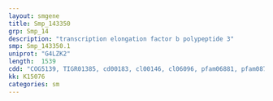 ```yaml
---
layout: smgene
title: Smp_143350
grp: Smp_14
description: "transcription elongation factor b polypeptide 3"
smp: Smp_143350.1
uniprot: "G4LZK2"
length:  1539
cdd: "COG5139, TIGR01385, cd00183, cl00146, cl06096, pfam06881, pfam08711, smart00509"
kk: K15076
categories: sm
---
```

